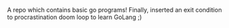 A repo which contains basic go programs! 
Finally, inserted an exit condition to procrastination doom loop to learn GoLang ;) 
